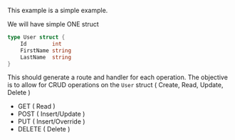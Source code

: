 This example is a simple example.

We will have simple ONE struct
```go
type User struct {
	Id        int
	FirstName string
	LastName  string
}
```

This should generate a route and handler for each operation.
The objective is to allow for CRUD operations on the `User` struct ( Create, Read, Update, Delete )
* GET ( Read )
* POST ( Insert/Update )
* PUT ( Insert/Override )
* DELETE ( Delete )